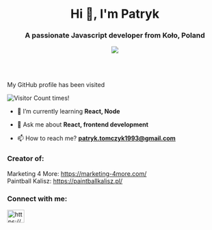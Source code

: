 <h1 align="center">Hi 👋, I'm Patryk</h1>
<h3 align="center">A passionate Javascript developer from Koło, Poland</h3>
<div align="center">
<a href="https://www.codewars.com/users/Rybecki" target="_blank"><img src="https://www.codewars.com/users/Rybecki/badges/large"></a>
</div>
<br />
<br />
<br />

My GitHub profile has been visited

![Visitor Count](https://profile-counter.glitch.me/Rybecki/count.svg) times!
&nbsp;
&nbsp;
&nbsp;



- 🌱 I’m currently learning **React, Node**

- 💬 Ask me about **React, frontend development**

- 📫 How to reach me? **patryk.tomczyk1993@gmail.com**

<h3>Creator of:</h3>

Marketing 4 More: https://marketing-4more.com/ <br>
Paintball Kalisz: https://paintballkalisz.pl/

<h3 align="left">Connect with me:</h3>
<p align="left">
<a href="https://linkedin.com/in/https://www.linkedin.com/in/patryk-tomczyk-3b2ab1151/" target="blank"><img align="center" src="https://raw.githubusercontent.com/rahuldkjain/github-profile-readme-generator/master/src/images/icons/Social/linked-in-alt.svg" alt="https://www.linkedin.com/in/patryk-tomczyk-3b2ab1151/" height="30" width="40" /></a>
</p>
